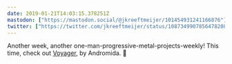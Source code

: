```yaml
---
date: 2019-01-21T14:03:15.378251Z
mastodon: ["https://mastodon.social/@jkreeftmeijer/101454931241166876"]
twitter: ["https://twitter.com/jkreeftmeijer/status/1087349907856478208"]
---
```

Another week, another one-man-progressive-metal-projects-weekly! This time, check out [Voyager](https://open.spotify.com/album/7avl1T4lRJEE90z1VStWT7?si=jhxjGpNER3if_o3cxfwisQ), by Andromida. 🎸
